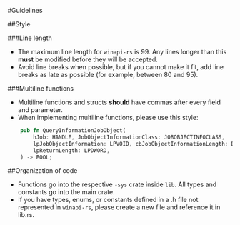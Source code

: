 #Guidelines

##Style

###Line length

* The maximum line length for `winapi-rs` is 99. Any lines longer than this **must** be modified before they will be accepted.
* Avoid line breaks when possible, but if you cannot make it fit, add line breaks as late as possible (for example, between 80 and 95).

###Multiline functions

* Multiline functions and structs **should** have commas after every field and parameter.
* When implementing multiline functions, please use this style:  
```rust
    pub fn QueryInformationJobObject(
        hJob: HANDLE, JobObjectInformationClass: JOBOBJECTINFOCLASS,
        lpJobObjectInformation: LPVOID, cbJobObjectInformationLength: DWORD,
        lpReturnLength: LPDWORD,
    ) -> BOOL;
```

##Organization of code

* Functions go into the respective `-sys` crate inside `lib`. All types and constants go into the
  main crate.
* If you have types, enums, or constants defined in a .h file not represented in `winapi-rs`, please create a new file and reference it in lib.rs.
